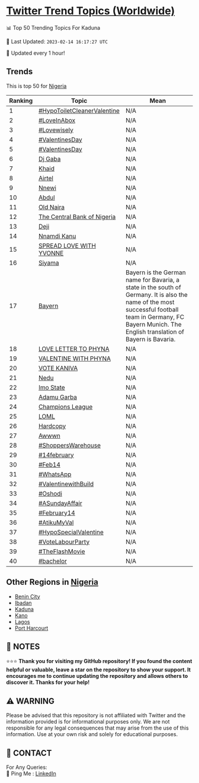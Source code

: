 [Twitter Trend Topics (Worldwide)](https://github.com/ErcinDedeoglu/Twitter-Trend-Topics)
==========


📊 Top 50 Trending Topics For Kaduna

📆 Last Updated: `2023-02-14 16:17:27 UTC`

🔧 Updated every 1 hour!


## Trends

This is top 50 for [Nigeria](</Nigeria>)

| Ranking | Topic | Mean |
| ------- | ------------ | ------------ |
| 1 | [#HypoToiletCleanerValentine](http://twitter.com/search?q=%23HypoToiletCleanerValentine) | N/A |
| 2 | [#LoveInAbox](http://twitter.com/search?q=%23LoveInAbox) | N/A |
| 3 | [#Lovewisely](http://twitter.com/search?q=%23Lovewisely) | N/A |
| 4 | [#ValentinesDay](http://twitter.com/search?q=%23ValentinesDay) | N/A |
| 5 | [#ValentinesDay](http://twitter.com/search?q=%23ValentinesDay) | N/A |
| 6 | [Dj Gaba](http://twitter.com/search?q=Dj+Gaba) | N/A |
| 7 | [Khaid](http://twitter.com/search?q=Khaid) | N/A |
| 8 | [Airtel](http://twitter.com/search?q=Airtel) | N/A |
| 9 | [Nnewi](http://twitter.com/search?q=Nnewi) | N/A |
| 10 | [Abdul](http://twitter.com/search?q=Abdul) | N/A |
| 11 | [Old Naira](http://twitter.com/search?q=Old+Naira) | N/A |
| 12 | [The Central Bank of Nigeria](http://twitter.com/search?q=The+Central+Bank+of+Nigeria) | N/A |
| 13 | [Deji](http://twitter.com/search?q=Deji) | N/A |
| 14 | [Nnamdi Kanu](http://twitter.com/search?q=Nnamdi+Kanu) | N/A |
| 15 | [SPREAD LOVE WITH YVONNE](http://twitter.com/search?q=SPREAD+LOVE+WITH+YVONNE) | N/A |
| 16 | [Siyama](http://twitter.com/search?q=Siyama) | N/A |
| 17 | [Bayern](http://twitter.com/search?q=Bayern) | Bayern is the German name for Bavaria, a state in the south of Germany. It is also the name of the most successful football team in Germany, FC Bayern Munich. The English translation of Bayern is Bavaria. |
| 18 | [LOVE LETTER TO PHYNA](http://twitter.com/search?q=LOVE+LETTER+TO+PHYNA) | N/A |
| 19 | [VALENTINE WITH PHYNA](http://twitter.com/search?q=VALENTINE+WITH+PHYNA) | N/A |
| 20 | [VOTE KANIVA](http://twitter.com/search?q=VOTE+KANIVA) | N/A |
| 21 | [Nedu](http://twitter.com/search?q=Nedu) | N/A |
| 22 | [Imo State](http://twitter.com/search?q=Imo+State) | N/A |
| 23 | [Adamu Garba](http://twitter.com/search?q=Adamu+Garba) | N/A |
| 24 | [Champions League](http://twitter.com/search?q=Champions+League) | N/A |
| 25 | [LOML](http://twitter.com/search?q=LOML) | N/A |
| 26 | [Hardcopy](http://twitter.com/search?q=Hardcopy) | N/A |
| 27 | [Awwwn](http://twitter.com/search?q=Awwwn) | N/A |
| 28 | [#ShoppersWarehouse](http://twitter.com/search?q=%23ShoppersWarehouse) | N/A |
| 29 | [#14february](http://twitter.com/search?q=%2314february) | N/A |
| 30 | [#Feb14](http://twitter.com/search?q=%23Feb14) | N/A |
| 31 | [#WhatsApp](http://twitter.com/search?q=%23WhatsApp) | N/A |
| 32 | [#ValentinewithBuild](http://twitter.com/search?q=%23ValentinewithBuild) | N/A |
| 33 | [#Oshodi](http://twitter.com/search?q=%23Oshodi) | N/A |
| 34 | [#ASundayAffair](http://twitter.com/search?q=%23ASundayAffair) | N/A |
| 35 | [#February14](http://twitter.com/search?q=%23February14) | N/A |
| 36 | [#AtikuMyVal](http://twitter.com/search?q=%23AtikuMyVal) | N/A |
| 37 | [#HypoSpecialValentine](http://twitter.com/search?q=%23HypoSpecialValentine) | N/A |
| 38 | [#VoteLabourParty](http://twitter.com/search?q=%23VoteLabourParty) | N/A |
| 39 | [#TheFlashMovie](http://twitter.com/search?q=%23TheFlashMovie) | N/A |
| 40 | [#bachelor](http://twitter.com/search?q=%23bachelor) | N/A |



## Other Regions in [Nigeria](</Nigeria>)

* [Benin City](</Nigeria/Benin City.md>)
* [Ibadan](</Nigeria/Ibadan.md>)
* [Kaduna](</Nigeria/Kaduna.md>)
* [Kano](</Nigeria/Kano.md>)
* [Lagos](</Nigeria/Lagos.md>)
* [Port Harcourt](</Nigeria/Port Harcourt.md>)



## 📝 NOTES

⭐⭐⭐ **Thank you for visiting my GitHub repository! If you found the content helpful or valuable, leave a star on the repository to show your support. It encourages me to continue updating the repository and allows others to discover it. Thanks for your help!**


## ⚠️ WARNING

Please be advised that this repository is not affiliated with Twitter and the information provided is for informational purposes only. We are not responsible for any legal consequences that may arise from the use of this information. Use at your own risk and solely for educational purposes.


## 📨 CONTACT

 For Any Queries:  
            🏓 Ping Me : [LinkedIn](https://www.linkedin.com/in/ercindedeoglu/)
